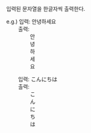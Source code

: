 입력된 문자열을 한글자씩 출력한다.

e.g.) 
입력: 안녕하세요<br />
&nbsp;&nbsp;&nbsp;&nbsp;&nbsp;&nbsp;&nbsp;&nbsp;출력: <br />
&nbsp;&nbsp;&nbsp;&nbsp;&nbsp;&nbsp;&nbsp;&nbsp;&nbsp;&nbsp;&nbsp;&nbsp;&nbsp;&nbsp;&nbsp;&nbsp;안<br />
&nbsp;&nbsp;&nbsp;&nbsp;&nbsp;&nbsp;&nbsp;&nbsp;&nbsp;&nbsp;&nbsp;&nbsp;&nbsp;&nbsp;&nbsp;&nbsp;녕<br />
&nbsp;&nbsp;&nbsp;&nbsp;&nbsp;&nbsp;&nbsp;&nbsp;&nbsp;&nbsp;&nbsp;&nbsp;&nbsp;&nbsp;&nbsp;&nbsp;하<br />
&nbsp;&nbsp;&nbsp;&nbsp;&nbsp;&nbsp;&nbsp;&nbsp;&nbsp;&nbsp;&nbsp;&nbsp;&nbsp;&nbsp;&nbsp;&nbsp;세<br />
&nbsp;&nbsp;&nbsp;&nbsp;&nbsp;&nbsp;&nbsp;&nbsp;&nbsp;&nbsp;&nbsp;&nbsp;&nbsp;&nbsp;&nbsp;&nbsp;요<br />

&nbsp;&nbsp;&nbsp;&nbsp;&nbsp;&nbsp;&nbsp;&nbsp;입력: こんにちは<br />
&nbsp;&nbsp;&nbsp;&nbsp;&nbsp;&nbsp;&nbsp;&nbsp;출력: <br />
&nbsp;&nbsp;&nbsp;&nbsp;&nbsp;&nbsp;&nbsp;&nbsp;&nbsp;&nbsp;&nbsp;&nbsp;&nbsp;&nbsp;&nbsp;&nbsp;こ<br />
&nbsp;&nbsp;&nbsp;&nbsp;&nbsp;&nbsp;&nbsp;&nbsp;&nbsp;&nbsp;&nbsp;&nbsp;&nbsp;&nbsp;&nbsp;&nbsp;ん<br />
&nbsp;&nbsp;&nbsp;&nbsp;&nbsp;&nbsp;&nbsp;&nbsp;&nbsp;&nbsp;&nbsp;&nbsp;&nbsp;&nbsp;&nbsp;&nbsp;に<br />
&nbsp;&nbsp;&nbsp;&nbsp;&nbsp;&nbsp;&nbsp;&nbsp;&nbsp;&nbsp;&nbsp;&nbsp;&nbsp;&nbsp;&nbsp;&nbsp;ち<br />
&nbsp;&nbsp;&nbsp;&nbsp;&nbsp;&nbsp;&nbsp;&nbsp;&nbsp;&nbsp;&nbsp;&nbsp;&nbsp;&nbsp;&nbsp;&nbsp;は<br />
